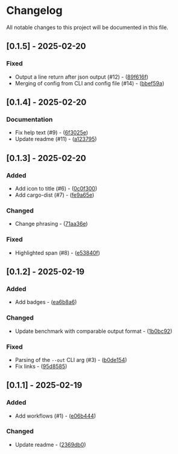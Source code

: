 # Changelog

All notable changes to this project will be documented in this file.

## [0.1.5] - 2025-02-20

### Fixed

- Output a line return after json output (#12) - ([89f616f](https://github.com/beeb/awsbck/commit/89f616ff029229ecc49a89ea443e0dfe9bdebcb7))
- Merging of config from CLI and config file (#14) - ([bbef59a](https://github.com/beeb/awsbck/commit/bbef59ad3d68031d0258dca8ad47d11edc9c229d))

## [0.1.4] - 2025-02-20

### Documentation

- Fix help text (#9) - ([6f3025e](https://github.com/beeb/awsbck/commit/6f3025e95fc2f377ac5a7d66f157584ac9040125))
- Update readme (#11) - ([a123795](https://github.com/beeb/awsbck/commit/a12379584155c2822168962d7f64ed7af8f03048))

## [0.1.3] - 2025-02-20

### Added

- Add icon to title (#6) - ([0c0f300](https://github.com/beeb/awsbck/commit/0c0f300b717771832e6d41ae0c9a1149e70b54cb))
- Add cargo-dist (#7) - ([fe9a65e](https://github.com/beeb/awsbck/commit/fe9a65e81b37a5b50ec8c2db2cc1dbac4b03d5e3))

### Changed

- Change phrasing - ([71aa36e](https://github.com/beeb/awsbck/commit/71aa36e0421c5d83380ca41d1fe99857244e8c91))

### Fixed

- Highlighted span (#8) - ([e53840f](https://github.com/beeb/awsbck/commit/e53840f7614e018569dfc8be18701b9000709d82))

## [0.1.2] - 2025-02-19

### Added

- Add badges - ([ea6b8a6](https://github.com/beeb/awsbck/commit/ea6b8a61514466ab34ec0343d97d3b20da35da45))

### Changed

- Update benchmark with comparable output format - ([1b0bc92](https://github.com/beeb/awsbck/commit/1b0bc9291b866921bba35778fd8466459146cef8))

### Fixed

- Parsing of the `--out` CLI arg (#3) - ([b0de154](https://github.com/beeb/awsbck/commit/b0de154ed7fca881c737f54d20c80617fff5a9cd))
- Fix links - ([95d8585](https://github.com/beeb/awsbck/commit/95d85857f729c11ce68740754d6144823ed152e7))

## [0.1.1] - 2025-02-19

### Added

- Add workflows (#1) - ([e06b444](https://github.com/beeb/awsbck/commit/e06b4449649758565bc6cc5a064fb2117cf96dc1))

### Changed

- Update readme - ([2369db0](https://github.com/beeb/awsbck/commit/2369db044f00813db0685f4e1b38253d87df6c3d))

